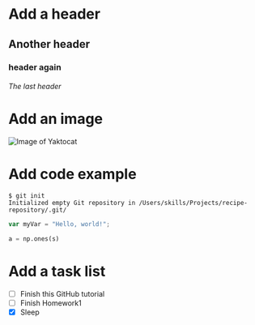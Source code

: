# Add a header 
## Another header
### header again
###### The last header


# Add an image
![Image of Yaktocat](https://octodex.github.com/images/yaktocat.png)

# Add code example
```
$ git init
Initialized empty Git repository in /Users/skills/Projects/recipe-repository/.git/
```

``` javascript
var myVar = "Hello, world!";
```

``` Python
a = np.ones(s)
```

# Add a task list
- [ ] Finish this GitHub tutorial
- [ ] Finish Homework1
- [X] Sleep
